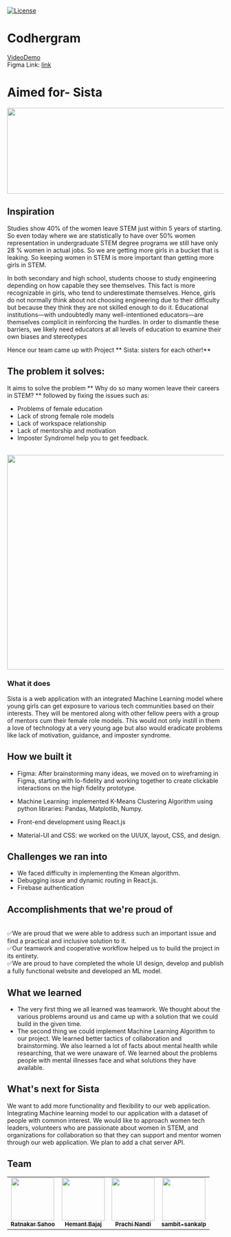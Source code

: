 [fork]: ../../fork
[pr]: ../../compare
[contributing]: CONTRIBUTING.md

[![License](https://img.shields.io/badge/License-Apache%202.0-blue.svg)](https://opensource.org/licenses/Apache-2.0) 

<!-- Banner goes here -->

# Codhergram
[VideoDemo]()
<br>
Figma Link: [link]()
<!-- Details goes here -->


# Aimed for- Sista
<p align="center">
<img src="https://github.com/prachi237/Sista/blob/master/full_width.png" width="700" height="200" >
</p>

## Inspiration
Studies show 40% of the women leave STEM just within 5 years of starting. So even today where we are statistically to have over 50% women representation in undergraduate STEM degree programs we still have only 28 % women in actual jobs. So we are getting more girls in a bucket that is leaking.
So keeping women in STEM is more important than getting more girls in STEM.

In both secondary and high school, students choose to study engineering depending on how capable they see themselves. This fact is more recognizable in girls, who tend to underestimate themselves. Hence, girls do not normally think about not choosing engineering due to their difficulty but because they think they are not skilled enough to do it. Educational institutions—with undoubtedly many well-intentioned educators—are themselves complicit in reinforcing the hurdles. In order to dismantle these barriers, we likely need educators at all levels of education to examine their own biases and stereotypes

Hence our team came up with Project ** Sista: sisters for each other!**
## The problem it solves:
It aims to solve the problem ** Why do so many women leave their careers in STEM? ** followed by fixing the issues such as:

* Problems of female education
* Lack of strong female role models
* Lack of workspace relationship
* Lack of mentorship and motivation
* Imposter Syndromel help you to get feedback. 

<br>
<img src="" width="700" height="500" >

### What it does
Sista is a web application with an integrated Machine Learning model where young girls can get exposure to various tech communities based on their interests. They will be mentored along with other fellow peers with a group of mentors cum their female role models. This would not only instill in them a love of technology at a very young age but also would eradicate problems like lack of motivation, guidance, and imposter syndrome.  

## How we built it
* Figma: After brainstorming many ideas, we moved on to wireframing in Figma, starting with lo-fidelity and working together to create clickable interactions on the high fidelity prototype.

* Machine Learning: implemented K-Means Clustering Algorithm using python libraries: Pandas, Matplotlib, Numpy.

* Front-end development using React.js

* Material-UI and CSS: we worked on the UI/UX, layout, CSS, and design.

## Challenges we ran into
* We faced difficulty in implementing the Kmean algorithm.
* Debugging issue and dynamic routing in React.js.
* Firebase authentication

## Accomplishments that we're proud of
<br/> ✅We are proud that we were able to address such an important issue and find a practical and inclusive solution to it. 
<br/> ✅Our teamwork and cooperative workflow helped us to build the project in its entirety. 
<br/> ✅We are proud to have completed the whole UI design, develop and publish a fully functional website and developed an ML model.
## What we learned
* The very first thing we all learned was teamwork.  We thought about the various problems around us and came up with a solution that we could build in the given time. 
* The second thing we could implement Machine Learning Algorithm to our project.
We learned better tactics of collaboration and brainstorming. We also learned a lot of facts about mental health while researching, that we were unaware of. We learned about the problems people with mental illnesses face and what solutions they have available.
## What's next for Sista
We want to add more functionality and flexibility to our web application. Integrating Machine learning model to our application with a dataset of people with common interest. We would like to approach women tech leaders, volunteers who are passionate about women in STEM, and organizations for collaboration so that they can support and mentor women through our web application. We plan to add a chat server API.


## Team
<table>
  <tr></tr>
    <td align="center"><a href="https://github.com/ratnakar5938"><img src="https://avatars.githubusercontent.com/u/80893583?v=4" width="100px;" alt=""/><br /><sub><b>Ratnakar Sahoo</b></sub></a><br /></td>
      <td align="center"><a href="https://github.com/ORKO06"><img src="https://avatars.githubusercontent.com/u/74568847?v=4" width="100px;" alt=""/><br /><sub><b>Hemant Bajaj</b></sub></a><br /></td>
    <td align="center"><a href="https://github.com/prachi237"><img src="https://avatars.githubusercontent.com/u/72700861?v=4" width="100px;" alt=""/><br /><sub><b>Prachi Nandi</b></sub></a><br /></td>
 <td align="center"><a href="https://github.com/sambit-sankalp"><img src="https://avatars.githubusercontent.com/sambit-sankalp" width="100px;" alt=""/><br /><sub><b>sambit-sankalp</b></sub></a><br /></td>
 

  </tr>
</table>
